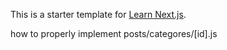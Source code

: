 This is a starter template for [Learn Next.js](https://nextjs.org/learn).

how to properly implement posts/categores/[id].js
